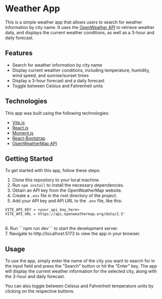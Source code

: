 # Weather App

This is a simple weather app that allows users to search for weather information by city name. It uses the [OpenWeather API](https://openweathermap.org/) to retrieve weather data, and displays the current weather conditions, as well as a 3-hour and daily forecast.

## Features

- Search for weather information by city name
- Display current weather conditions, including temperature, humidity, wind speed, and sunrise/sunset times
- Display a 3-hour forecast and a daily forecast
- Toggle between Celsius and Fahrenheit units

## Technologies

This app was built using the following technologies:

- [Vite.js](https://vitejs.dev/)
- [React.js](https://ru.reactjs.org/)
- [Moment.js](https://momentjs.com/)
- [React-Bootstrap](https://react-bootstrap.netlify.app/)
- [OpenWeatherMap API](https://openweathermap.org/)

## Getting Started

To get started with this app, follow these steps:

1. Clone this repository to your local machine.<br />
2. Run ```npm install``` to install the necessary dependencies.<br />
3. Obtain an API key from the OpenWeatherMap website.<br />
4. Create a ```.env``` file in the root directory of the project.<br />
5. Add your API key and API URL to the ```.env``` file, like this: 

```
VITE_API_KEY = <your_api_key_here>
VITE_API_URL = https://api.openweathermap.org/data/2.5'
```
<br />
6. Run ```npm run dev``` to start the development server.<br />
7. Navigate to http://localhost:5173 to view the app in your browser.

## Usage

To use the app, simply enter the name of the city you want to search for in the input field and press the "Search" button or hit the "Enter" key. The app will display the current weather information for the selected city, along with the 3-hour and daily forecast.

You can also toggle between Celsius and Fahrenheit temperature units by clicking on the respective buttons.
